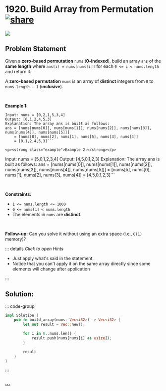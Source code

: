 # 1920. Build Array from Permutation [![share]](https://leetcode.com/problems/build-array-from-permutation/)

![][easy]

## Problem Statement

<p>Given a <strong>zero-based permutation</strong> <code>nums</code> (<strong>0-indexed</strong>), build an array <code>ans</code> of the <strong>same length</strong> where <code>ans[i] = nums[nums[i]]</code> for each <code>0 &lt;= i &lt; nums.length</code> and return it.</p>
<p>A <strong>zero-based permutation</strong> <code>nums</code> is an array of <strong>distinct</strong> integers from <code>0</code> to <code>nums.length - 1</code> (<strong>inclusive</strong>).</p>
<p> </p>
<p><strong class="example">Example 1:</strong></p>

````
Input: nums = [0,2,1,5,3,4]
Output: [0,1,2,4,5,3]
Explanation: The array ans is built as follows:
ans = [nums[nums[0]], nums[nums[1]], nums[nums[2]], nums[nums[3]], nums[nums[4]], nums[nums[5]]]
    = [nums[0], nums[2], nums[1], nums[5], nums[3], nums[4]]
    = [0,1,2,4,5,3]```

<p><strong class="example">Example 2:</strong></p>

````

Input: nums = [5,0,1,2,3,4]
Output: [4,5,0,1,2,3]
Explanation: The array ans is built as follows:
ans = [nums[nums[0]], nums[nums[1]], nums[nums[2]], nums[nums[3]], nums[nums[4]], nums[nums[5]]]
= [nums[5], nums[0], nums[1], nums[2], nums[3], nums[4]]
= [4,5,0,1,2,3]```

<p> </p>
<p><strong>Constraints:</strong></p>
<ul>
<li><code>1 &lt;= nums.length &lt;= 1000</code></li>
<li><code>0 &lt;= nums[i] &lt; nums.length</code></li>
<li>The elements in <code>nums</code> are <strong>distinct</strong>.</li>
</ul>
<p> </p>
<p><strong>Follow-up:</strong> Can you solve it without using an extra space (i.e., <code>O(1)</code> memory)?</p>

::: details _Click to open Hints_

- Just apply what's said in the statement.
- Notice that you can't apply it on the same array directly since some elements will change after application

:::

## Solution:

::: code-group

```rs [Rust]
impl Solution {
    pub fn build_array(nums: Vec<i32>) -> Vec<i32> {
        let mut result = Vec::new();

        for i in 0..nums.len() {
            result.push(nums[nums[i] as usize]);
        }

        result
    }
}

```

:::

### [_..._](#)

```

```

<!----------------------------------{ link }--------------------------------->

[share]: https://graph.org/file/3ea5234dda646b71c574a.png
[easy]: https://img.shields.io/badge/Difficulty-Easy-bright.svg
[medium]: https://img.shields.io/badge/Difficulty-Medium-yellow.svg
[hard]: https://img.shields.io/badge/Difficulty-Hard-red.svg
